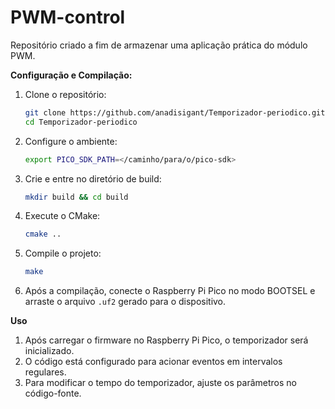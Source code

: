 # PWM-control
Repositório criado a fim de armazenar uma aplicação prática do módulo PWM.

__Configuração e Compilação:__

1. Clone o repositório:
   ```sh
   git clone https://github.com/anadisigant/Temporizador-periodico.git
   cd Temporizador-periodico
   ```
2. Configure o ambiente:
   ```sh
   export PICO_SDK_PATH=</caminho/para/o/pico-sdk>
   ```
3. Crie e entre no diretório de build:
   ```sh
   mkdir build && cd build
   ```
4. Execute o CMake:
   ```sh
   cmake ..
   ```
5. Compile o projeto:
   ```sh
   make
   ```
6. Após a compilação, conecte o Raspberry Pi Pico no modo BOOTSEL e arraste o arquivo `.uf2` gerado para o dispositivo.

__Uso__

1. Após carregar o firmware no Raspberry Pi Pico, o temporizador será inicializado.
2. O código está configurado para acionar eventos em intervalos regulares.
3. Para modificar o tempo do temporizador, ajuste os parâmetros no código-fonte.
